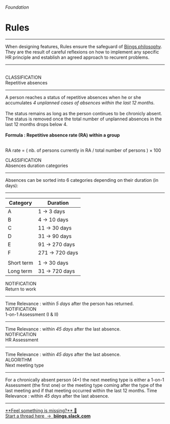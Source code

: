 <h6 class="is-uppercase has-text-grey has-text-weight-medium is-size-6 is-size-7-mobile">Foundation</h6>
<h1 class="title is-family-secondary is-size-2-mobile">Rules</h1>
<hr class="is-visible is-size-3">
<p class="subtitle is-size-4-tablet is-family-secondary">
    When designing features, <span class="has-text-weight-semibold">Rules</span> ensure the safeguard of <a href="https://biings.com/en/philosophy">Biings philosophy</a>. They are the result of careful reflexions on how to implement any specific HR principle and establish an agreed approach to recurent problems.
</p>

<hr class="is-visible is-size-2"><br>

<div id="r-wc" class="box is-expandable is-unselectable is-large has-background-white-bis is-raised is-floating hover-to-popping" onclick="toggleExpand('r-wc')">
    <span class="subtitle is-size-7 has-text-primary">CLASSIFICATION</span><br>
    <span class="title is-4 is-family-sans-serif has-text-weight-semibold">Repetitive absences</span>
    <div class="expanded-content content">
        <hr class="is-visible is-size-4">
        A person reaches a status of repetitive absences when he or she accumulates <em>4 unplanned cases of absences within the last 12 months</em>.
        <br><br>
        The status remains as long as the person continues to be chronicly absent. The status is removed once the total number of unplanned absences in the last 12 months drops below 4.
        <br><br>
        <strong>Formula : Repetitive absence rate (RA) within a group</strong><br><br>
        <p class="has-text-centered box is-bordered">RA rate = ( nb. of persons currently in RA / total number of persons ) &times; 100</p>
    </div>
</div>

<div id="r-adc" class="box is-large is-expandable is-unselectable has-background-white-bis is-raised is-floating hover-to-popping" onclick="toggleExpand('r-adc')">
    <span class="subtitle is-size-7 has-text-primary">CLASSIFICATION</span><br>
    <span class="title is-4 is-family-sans-serif has-text-weight-semibold">Absences duration categories</span>
    <div class="expanded-content content">
        <hr class="is-visible is-size-4">
        Absences can be sorted into 6 categories depending on their duration (in days):
        <hr>
        <table>
            <thead><tr><th>Category</th><th>Duration</th></tr></thead>
            <tbody>            
                <tr><td>A</td><td>1 → 3 days</td></tr>
                <tr><td>B</td><td>4 → 10 days</td></tr>
                <tr><td>C</td><td>11 → 30 days</td></tr>
                <tr><td>D</td><td>31 → 90 days</td></tr>
                <tr><td>E</td><td>91 → 270 days</td></tr>
                <tr><td>F</td><td>271 → 720 days</td></tr>
                <tr><td></td><td></td></tr>
                <tr><td>Short term</td><td>1 → 30 days</td></tr>
                <tr><td>Long term</td><td>31 → 720 days</td></tr>
            </tbody>
        </table>
    </div>
</div>

<div id="r-rtw" class="box is-expandable is-large is-unselectable has-background-white-bis is-raised is-floating hover-to-popping" onclick="toggleExpand('r-rtw')">
    <span class="subtitle is-size-7 has-text-primary">NOTIFICATION</span><br>
    <span class="title is-4 is-family-sans-serif has-text-weight-semibold">Return to work</span>
    <div class="expanded-content">
        <hr class="is-visible is-size-4">
        <span class="has-text-weight-medium">Time Relevance</span> : within <em>5 days</em> after the person has returned.
    </div>
</div>

<div id="r-asm" class="box is-expandable is-large is-unselectable has-background-white-bis is-raised is-floating hover-to-popping" onclick="toggleExpand('r-asm')">
    <span class="subtitle is-size-7 has-text-primary">NOTIFICATION</span><br>
    <span class="title is-4 is-family-sans-serif has-text-weight-semibold">1-on-1 Assessment (<span class="">I</span> & <span class="">II</span>)</span>
    <div class="expanded-content">
        <hr class="is-visible is-size-4">
        <span class="has-text-weight-medium">Time Relevance</span> : within <em>45 days</em> after the last absence.
    </div>
</div>

<div id="r-hrasm" class="box is-expandable is-large is-unselectable has-background-white-bis is-raised is-floating hover-to-popping" onclick="toggleExpand('r-hrasm')">
    <span class="subtitle is-size-7 has-text-primary">NOTIFICATION</span><br>
    <span class="title is-4 is-family-sans-serif has-text-weight-semibold">HR Assessment</span>
    <div class="expanded-content">
        <hr class="is-visible is-size-4">
        <span class="has-text-weight-medium">Time Relevance</span> : within <em>45 days</em> after the last absence.
    </div>
</div>

<div id="r-algo1" class="box is-expandable is-large is-unselectable has-background-white-bis is-raised is-floating hover-to-popping" onclick="toggleExpand('r-algo1')">
    <span class="subtitle is-size-7 has-text-primary">ALGORITHM</span><br>
    <span class="title is-4 is-family-sans-serif has-text-weight-semibold">Next meeting type</span>
    <div class="expanded-content">
        <hr class="is-visible is-size-4">
        For a chronically absent person (4+) the next meeting type is either a 1-on-1 Assessment (the first one) or the meeting type coming after the type of the last meeting and if that meeting occurred within the last 12 months.
        <span class="has-text-weight-medium">Time Relevance</span> : within <em>45 days</em> after the last absence.
    </div>
</div>

<hr>

<a href="https://biings.slack.com" target="blank" class="box is-well has-text-grey">
    **Feel something is missing?** 🤔 <br>Start a thread here &nbsp;→&nbsp; <strong class="has-text-primary">biings.slack.com</strong></a>
</a>
